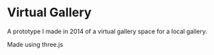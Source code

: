 # Virtual Gallery

A prototype I made in 2014 of a virtual gallery space for a local gallery.

Made using three.js
